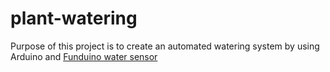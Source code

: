 # plant-watering

Purpose of this project is to create an automated watering system by using Arduino and 
[Funduino water sensor](http://m5.img.dxcdn.com/CDDriver/CD/sku.276572.pdf) 
